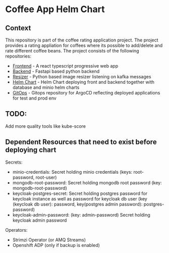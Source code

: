 # Coffee App Helm Chart

## Context
This repository is part of the coffee rating application project. The project
provides a rating appliation for coffees where its possible to add/delete and
rate different coffee beans. The project consists of the following repositories:
- [Frontend](https://github.com/andifg/coffee_frontend_ts.git) - A react typescript progressive web app
- [Backend](https://github.com/andifg/coffee_backend.git) - Fastapi based python backend
- [Resizer](https://github.com/andifg/coffee_image_resizer.git) - Python based image resizer listening on kafka messages
- [Helm Chart](https://github.com/andifg/coffee-app-chart.git) - Helm Chart deploying front and backend together with database and minio helm charts
- [GitOps](https://github.com/andifg/coffee-app-gitops.git) - Gitops repository for ArgoCD reflecting deployed applications for test and prod env



## TODO:

Add more quality tools like kube-score


## Dependent Resources that need to exist before deploying chart

Secrets:
- minio-credentials: Secret holding minio credentials (keys: root-password, root-user)
- mongodb-root-password: Secret holding mongodb root password (key: mongodb-root-password)
- keycloak-postgres-secret: Secret holding postgres password for keycloak instance
    as well as password for keycloak db user (key (keycloak db user): password,
    key(postgres admin password): postgres-password)
- keycloak-admin-password: (key: admin-password) Secret holding keycloak admin password

Operators:
- Strimzi Operator (or AMQ Streams)
- Openshift ADP (only if backup is enabled)